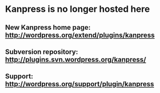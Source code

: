 # Kanpress is no longer hosted here #

## New Kanpress home page: http://wordpress.org/extend/plugins/kanpress ##
## Subversion repository: http://plugins.svn.wordpress.org/kanpress/ ##
## Support: http://wordpress.org/support/plugin/kanpress ##
